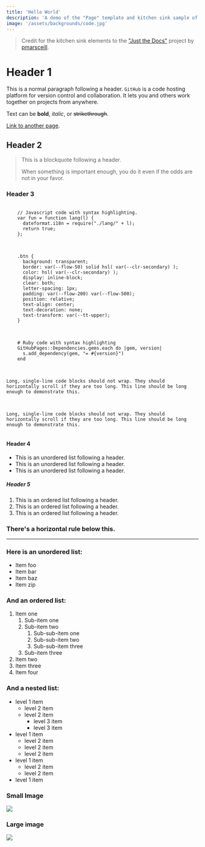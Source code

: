 ```yaml
---
title: 'Hello World'
description: 'A demo of the "Page" template and kitchen sink sample of styled elements.'
image: '/assets/backgrounds/code.jpg'
---
```


> Credit for the kitchen sink elements to the ["Just the Docs"](https://github.com/pmarsceill/just-the-docs) project by [pmarsceill](https://github.com/pmarsceill).

# Header 1

This is a normal paragraph following a header. `GitHub` is a code hosting platform for version control and collaboration. It lets you and others work together on projects from anywhere.

Text can be **bold**, _italic_, or ~~strikethrough~~.

[Link to another page](/about).

## Header 2

> This is a blockquote following a header.
>
> When something is important enough, you do it even if the odds are not in your favor.

### Header 3

<pre class="language-js">
  <code>
    // Javascript code with syntax highlighting.
    var fun = function lang(l) {
      dateformat.i18n = require("./lang/" + l);
      return true;
    };
  </code>
</pre>

<pre class="language-scss">
  <code>
    .btn {
      background: transparent;
      border: var(--flow-50) solid hsl( var(--clr-secondary) );
      color: hsl( var(--clr-secondary) );
      display: inline-block;
      clear: both;
      letter-spacing: 1px;
      padding: var(--flow-200) var(--flow-500);
      position: relative;
      text-align: center;
      text-decoration: none;
      text-transform: var(--tt-upper);
    }
  </code>
</pre>

<pre class="language-ruby">
  <code>
    # Ruby code with syntax highlighting
    GitHubPages::Dependencies.gems.each do |gem, version|
      s.add_dependency(gem, "= #{version}")
    end
  </code>
</pre>

<pre>
  <code>
Long, single-line code blocks should not wrap. They should horizontally scroll if they are too long. This line should be long enough to demonstrate this.
  </code>
</pre>

<pre class="language-filemaker">
  <code>
Long, single-line code blocks should not wrap. They should horizontally scroll if they are too long. This line should be long enough to demonstrate this.
  </code>
</pre>

#### Header 4

- This is an unordered list following a header.
- This is an unordered list following a header.
- This is an unordered list following a header.

##### Header 5

1.  This is an ordered list following a header.
2.  This is an ordered list following a header.
3.  This is an ordered list following a header.

### There's a horizontal rule below this.

---

### Here is an unordered list:

- Item foo
- Item bar
- Item baz
- Item zip

### And an ordered list:

1.  Item one
    1.  Sub-item one
    2.  Sub-item two
        1.  Sub-sub-item one
        2.  Sub-sub-item two
        3.  Sub-sub-item three
    3.  Sub-item three
2.  Item two
3.  Item three
4.  Item four

### And a nested list:

- level 1 item
  - level 2 item
  - level 2 item
    - level 3 item
    - level 3 item
- level 1 item
  - level 2 item
  - level 2 item
  - level 2 item
- level 1 item
  - level 2 item
  - level 2 item
- level 1 item

### Small Image

![](https://picsum.photos/200)

### Large image

![](https://picsum.photos/800/300)
